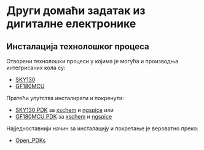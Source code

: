 # Други домаћи задатак из дигиталне електронике

## Инсталација технолошког процеса

Отворени технолошки процеси у којима је могућа и производња интегрисаних кола су:
* [SKY130](https://github.com/google/skywater-pdk)
* [GF180MCU](https://github.com/google/gf180mcu-pdk)

Пратећи упутства инсталирати и покренути:
* [SKY130 PDK](https://github.com/StefanSchippers/xschem_sky130) за [xschem](https://xschem.sourceforge.io) и [ngspice](https://ngspice.sourceforge.io)
или
* [GF180MCU PDK](https://github.com/google/globalfoundries-pdk-libs-gf180mcu_fd_pr) за [xschem](https://xschem.sourceforge.io) и [ngspice](https://ngspice.sourceforge.io)

Најједноставнији начин за инсталацију и покретање је вероватно преко:
* [Open_PDKs](http://www.opencircuitdesign.com/open_pdks)
